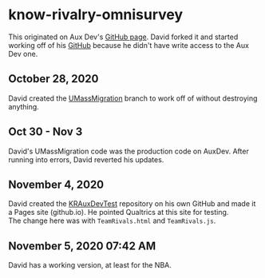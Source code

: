 # know-rivalry-omnisurvey  

This originated on Aux Dev's [GitHub page]("https://auxiliarydev.github.io/know-rivalry-omnisurvey/"). David forked it and started working off of his [GitHub]("https://github.com/B-D-T/know-rivalry-omnisurvey") because he didn't have write access to the Aux Dev one.  

## October 28, 2020  
David created the [UMassMigration]("https://github.com/B-D-T/know-rivalry-omnisurvey/tree/UMassMigration") branch to work off of without destroying anything.  

## Oct 30 - Nov 3  
David's UMassMigration code was the production code on AuxDev. After running into errors, David reverted his updates.  

## November 4, 2020  
David created the [KRAuxDevTest]("") repository on his own GitHub and made it a Pages site (github.io). He pointed Qualtrics at this site for testing.  
The change here was with `TeamRivals.html` and `TeamRivals.js`. 

## November 5, 2020 07:42 AM  
David has a working version, at least for the NBA.
